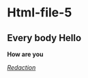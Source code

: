 # Html-file-5
## Every body Hello
**How are you**

[*Redaction*](https://github.com/VLAD-Galperin/Html-file-5/edit/master/README.md)
